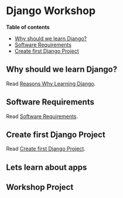 # Django Workshop

**Table of contents**

- [Why should we learn Django?](#why-should-we-learn-django)
- [Software Requirements](#software-requirements)
- [Create first Django Project](#create-first-django-project)

## Why should we learn Django?

Read [Reasons Why Learning Django](./docs/why_django.md).

## Software Requirements

Read [Software Requirements](./docs/requirements_windows.md).

## Create first Django Project

Read [Create first Django Project](./docs/first_project.md).

## Lets learn about apps


## Workshop Project